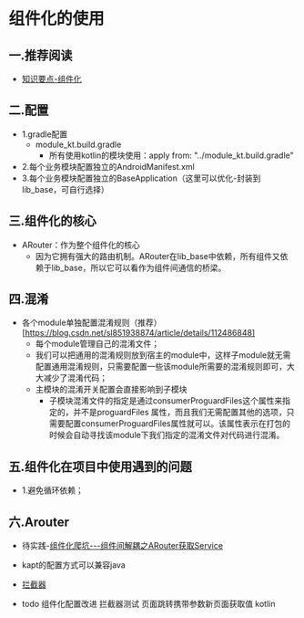 # 组件化的使用

## 一.推荐阅读

+ [知识要点-组件化](https://www.yuque.com/xiaoyuer-p3kfo/ws9qpf/dpmsy0)

## 二.配置
+ 1.gradle配置
  + module_kt.build.gradle
    + 所有使用kotlin的模块使用：apply from: "../module_kt.build.gradle"
+ 2.每个业务模块配置独立的AndroidManifest.xml
+ 3.每个业务模块配置独立的BaseApplication（这里可以优化-封装到lib_base，可自行选择）

## 三.组件化的核心
+ ARouter：作为整个组件化的核心
  + 因为它拥有强大的路由机制。ARouter在lib_base中依赖，所有组件又依赖于lib_base，所以它可以看作为组件间通信的桥梁。
  
## 四.混淆
+ 各个module单独配置混淆规则（推荐）[https://blog.csdn.net/sl851938874/article/details/112486848]
  + 每个module管理自己的混淆文件；
  + 我们可以把通用的混淆规则放到宿主的module中，这样子module就无需配置通用混淆规则，只需要配置一些该module所需要的混淆规则即可，大大减少了混淆代码；
  + 主模块的混淆开关配置会直接影响到子模块
    + 子模块混淆文件的指定是通过consumerProguardFiles这个属性来指定的，并不是proguardFiles 属性，而且我们无需配置其他的选项，只需要配置consumerProguardFiles属性就可以。该属性表示在打包的时候会自动寻找该module下我们指定的混淆文件对代码进行混淆。

## 五.组件化在项目中使用遇到的问题
+ 1.避免循环依赖；

## 六.Arouter
+ 待实践-[组件化爬坑---组件间解耦之ARouter获取Service](https://blog.csdn.net/RunningXiaoHei/article/details/81913824?spm=1001.2101.3001.6650.7&utm_medium=distribute.pc_relevant.none-task-blog-2%7Edefault%7EBlogCommendFromBaidu%7ERate-7-81913824-blog-114660874.pc_relevant_recovery_v2&depth_1-utm_source=distribute.pc_relevant.none-task-blog-2%7Edefault%7EBlogCommendFromBaidu%7ERate-7-81913824-blog-114660874.pc_relevant_recovery_v2&utm_relevant_index=13)
+ kapt的配置方式可以兼容java
+ [拦截器](https://blog.csdn.net/ZyClient/article/details/106800013?spm=1001.2101.3001.6650.11&utm_medium=distribute.pc_relevant.none-task-blog-2%7Edefault%7EESLANDING%7Edefault-11-106800013-blog-123929593.pc_relevant_landingrelevant&depth_1-utm_source=distribute.pc_relevant.none-task-blog-2%7Edefault%7EESLANDING%7Edefault-11-106800013-blog-123929593.pc_relevant_landingrelevant&utm_relevant_index=15)
    
+ todo
  组件化配置改进
  拦截器测试 页面跳转携带参数新页面获取值 kotlin